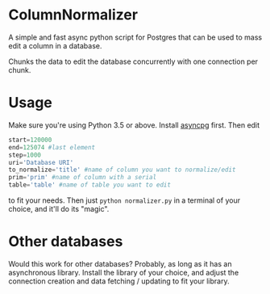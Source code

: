 # ColumnNormalizer
A simple and fast async python script for Postgres that can be used to mass edit a column in a database.

Chunks the data to edit the database concurrently with one connection per chunk.

# Usage
Make sure you're using Python 3.5 or above. Install [asyncpg](https://pypi.org/project/asyncpg/) first. Then edit
```python
start=120000
end=125074 #last element
step=1000
uri='Database URI'
to_normalize='title' #name of column you want to normalize/edit
prim='prim' #name of column with a serial
table='table' #name of table you want to edit
```
to fit your needs. Then just `python normalizer.py` in a terminal of your choice, and it'll do its "magic".

# Other databases

Would this work for other databases? Probably, as long as it has an asynchronous library. Install the library of your choice, and adjust the connection creation and data fetching / updating to fit your library.
